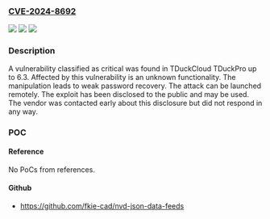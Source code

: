 ### [CVE-2024-8692](https://cve.mitre.org/cgi-bin/cvename.cgi?name=CVE-2024-8692)
![](https://img.shields.io/static/v1?label=Product&message=TDuckPro&color=blue)
![](https://img.shields.io/static/v1?label=Version&message=%3D%206.0%20&color=brighgreen)
![](https://img.shields.io/static/v1?label=Vulnerability&message=CWE-640%20Weak%20Password%20Recovery&color=brighgreen)

### Description

A vulnerability classified as critical was found in TDuckCloud TDuckPro up to 6.3. Affected by this vulnerability is an unknown functionality. The manipulation leads to weak password recovery. The attack can be launched remotely. The exploit has been disclosed to the public and may be used. The vendor was contacted early about this disclosure but did not respond in any way.

### POC

#### Reference
No PoCs from references.

#### Github
- https://github.com/fkie-cad/nvd-json-data-feeds

